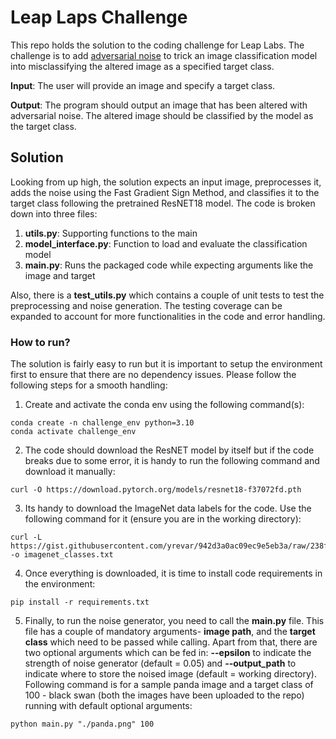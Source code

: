 
# Leap Laps Challenge  
This repo holds the solution to the coding challenge for Leap Labs. The challenge is to add [adversarial noise](https://christophm.github.io/interpretable-ml-book/adversarial.html) to trick an image classification model into misclassifying the altered image as a specified target class.

**Input**: The user will provide an image and specify a target class.

**Output**: The program should output an image that has been altered with adversarial noise. The altered image should be classified by the model as the target class.

## Solution
Looking from up high, the solution expects an input image, preprocesses it, adds the noise using the Fast Gradient Sign Method, and classifies it to the target class following the pretrained ResNET18 model. The code is broken down into three files:
1. **utils.py**: Supporting functions to the main
2. **model_interface.py**: Function to load and evaluate the classification model
3. **main.py**: Runs the packaged code while expecting arguments like the image and target

Also, there is a **test_utils.py** which contains a couple of unit tests to test the preprocessing and noise generation. The testing coverage can be expanded to account for more functionalities in the code and error handling.

### How to run?
The solution is fairly easy to run but it is important to setup the environment first to ensure that there are no dependency issues. Please follow the following steps for a smooth handling:
1. Create and activate the conda env using the following command(s):
```console
conda create -n challenge_env python=3.10
conda activate challenge_env
```
2. The code should download the ResNET model by itself but if the code breaks due to some error, it is handy to run the following command and download it manually:
```console
curl -O https://download.pytorch.org/models/resnet18-f37072fd.pth
```
3. Its handy to download the ImageNet data labels for the code. Use the following command for it (ensure you are in the working directory):
```console
curl -L https://gist.githubusercontent.com/yrevar/942d3a0ac09ec9e5eb3a/raw/238f720ff059c1f82f368259d1ca4ffa5dd8f9f5/imagenet1000_clsidx_to_labels.txt -o imagenet_classes.txt
```
4. Once everything is downloaded, it is time to install code requirements in the environment:
```console
pip install -r requirements.txt
```
5. Finally, to run the noise generator, you need to call the **main.py** file. This file has a couple of mandatory arguments- **image path**, and the **target class** which need to be passed while calling. Apart from that, there are two optional arguments which can be fed in: **--epsilon** to indicate the strength of noise generator (default = 0.05) and **--output_path** to indicate where to store the noised image (default = working directory). Following command is for a sample panda image and a target class of 100 - black swan (both the images have been uploaded to the repo) running with default optional arguments:
```console
python main.py "./panda.png" 100
```
